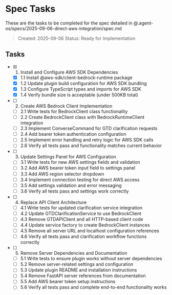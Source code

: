 # Spec Tasks

These are the tasks to be completed for the spec detailed in @.agent-os/specs/2025-09-06-direct-aws-integration/spec.md

> Created: 2025-09-06
> Status: Ready for Implementation

## Tasks

- [x] 1. Install and Configure AWS SDK Dependencies
  - [x] 1.1 Install @aws-sdk/client-bedrock-runtime package
  - [x] 1.2 Update plugin build configuration for AWS SDK bundling
  - [x] 1.3 Configure TypeScript types and imports for AWS SDK
  - [x] 1.4 Verify bundle size is acceptable (under 500KB total)

- [ ] 2. Create AWS Bedrock Client Implementation
  - [ ] 2.1 Write tests for BedrockClient class functionality
  - [ ] 2.2 Create BedrockClient class with BedrockRuntimeClient integration
  - [ ] 2.3 Implement ConverseCommand for GTD clarification requests
  - [ ] 2.4 Add bearer token authentication configuration
  - [ ] 2.5 Implement error handling and retry logic for AWS SDK calls
  - [ ] 2.6 Verify all tests pass and functionality matches current behavior

- [ ] 3. Update Settings Panel for AWS Configuration
  - [ ] 3.1 Write tests for new AWS settings fields and validation
  - [ ] 3.2 Add AWS bearer token input field to settings panel
  - [ ] 3.3 Add AWS region selector dropdown
  - [ ] 3.4 Implement connection testing for direct AWS access
  - [ ] 3.5 Add settings validation and error messaging
  - [ ] 3.6 Verify all tests pass and settings work correctly

- [ ] 4. Replace API Client Architecture
  - [ ] 4.1 Write tests for updated clarification service integration
  - [ ] 4.2 Update GTDClarificationService to use BedrockClient
  - [ ] 4.3 Remove GTDAPIClient and all HTTP-based client code
  - [ ] 4.4 Update service factory to create BedrockClient instances
  - [ ] 4.5 Remove all server URL and localhost configuration references
  - [ ] 4.6 Verify all tests pass and clarification workflow functions correctly

- [ ] 5. Remove Server Dependencies and Documentation
  - [ ] 5.1 Write tests to ensure plugin works without server dependencies
  - [ ] 5.2 Remove server-related settings and configuration
  - [ ] 5.3 Update plugin README and installation instructions
  - [ ] 5.4 Remove FastAPI server references from documentation
  - [ ] 5.5 Add AWS bearer token setup instructions
  - [ ] 5.6 Verify all tests pass and complete end-to-end functionality works